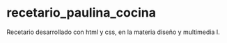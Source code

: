 # recetario_paulina_cocina
Recetario desarrollado con html y css, en la materia diseño y multimedia I.
